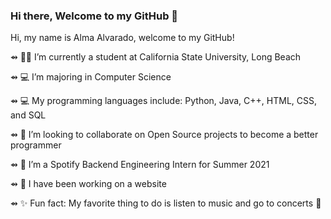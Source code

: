 ### Hi there, Welcome to my GitHub 👋

Hi, my name is Alma Alvarado, welcome to my GitHub!

⇴ 👩🏽‍ I’m currently a student at California State University, Long Beach

⇴ 💻 I’m majoring in Computer Science 

⇴ 💻 My programming languages include: Python, Java, C++, HTML, CSS, and SQL 

⇴ 🐳 I’m looking to collaborate on Open Source projects to become a better programmer

⇴ 🧐 I’m a Spotify Backend Engineering Intern for Summer 2021

⇴ 💬 I have been working on a website

⇴ ✨ Fun fact: My favorite thing to do is listen to music and go to concerts 🎸

<!--
**almaavocado/almaavocado** is a ✨ _special_ ✨ repository because its `README.md` (this file) appears on your GitHub profile.
